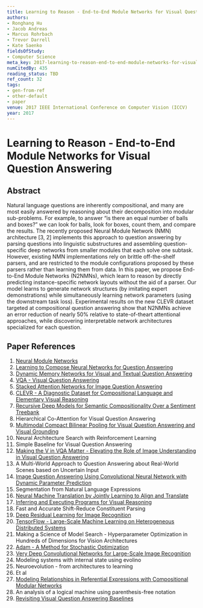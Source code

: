 ```yaml
---
title: Learning to Reason - End-to-End Module Networks for Visual Question Answering
authors:
- Ronghang Hu
- Jacob Andreas
- Marcus Rohrbach
- Trevor Darrell
- Kate Saenko
fieldsOfStudy:
- Computer Science
meta_key: 2017-learning-to-reason-end-to-end-module-networks-for-visual-question-answering
numCitedBy: 435
reading_status: TBD
ref_count: 32
tags:
- gen-from-ref
- other-default
- paper
venue: 2017 IEEE International Conference on Computer Vision (ICCV)
year: 2017
---
```


# Learning to Reason - End-to-End Module Networks for Visual Question Answering

## Abstract

Natural language questions are inherently compositional, and many are most easily answered by reasoning about their decomposition into modular sub-problems. For example, to answer “is there an equal number of balls and boxes?” we can look for balls, look for boxes, count them, and compare the results. The recently proposed Neural Module Network (NMN) architecture [3, 2] implements this approach to question answering by parsing questions into linguistic substructures and assembling question-specific deep networks from smaller modules that each solve one subtask. However, existing NMN implementations rely on brittle off-the-shelf parsers, and are restricted to the module configurations proposed by these parsers rather than learning them from data. In this paper, we propose End-to-End Module Networks (N2NMNs), which learn to reason by directly predicting instance-specific network layouts without the aid of a parser. Our model learns to generate network structures (by imitating expert demonstrations) while simultaneously learning network parameters (using the downstream task loss). Experimental results on the new CLEVR dataset targeted at compositional question answering show that N2NMNs achieve an error reduction of nearly 50% relative to state-of-theart attentional approaches, while discovering interpretable network architectures specialized for each question.

## Paper References

1. [Neural Module Networks](2016-neural-module-networks)
2. [Learning to Compose Neural Networks for Question Answering](2016-learning-to-compose-neural-networks-for-question-answering)
3. [Dynamic Memory Networks for Visual and Textual Question Answering](2016-dynamic-memory-networks-for-visual-and-textual-question-answering)
4. [VQA - Visual Question Answering](2015-vqa-visual-question-answering)
5. [Stacked Attention Networks for Image Question Answering](2016-stacked-attention-networks-for-image-question-answering)
6. [CLEVR - A Diagnostic Dataset for Compositional Language and Elementary Visual Reasoning](2017-clevr-a-diagnostic-dataset-for-compositional-language-and-elementary-visual-reasoning)
7. [Recursive Deep Models for Semantic Compositionality Over a Sentiment Treebank](2013-recursive-deep-models-for-semantic-compositionality-over-a-sentiment-treebank)
8. Hierarchical Co-Attention for Visual Question Answering
9. [Multimodal Compact Bilinear Pooling for Visual Question Answering and Visual Grounding](2016-multimodal-compact-bilinear-pooling-for-visual-question-answering-and-visual-grounding)
10. Neural Architecture Search with Reinforcement Learning
11. Simple Baseline for Visual Question Answering
12. [Making the V in VQA Matter - Elevating the Role of Image Understanding in Visual Question Answering](2017-making-the-v-in-vqa-matter-elevating-the-role-of-image-understanding-in-visual-question-answering)
13. A Multi-World Approach to Question Answering about Real-World Scenes based on Uncertain Input
14. [Image Question Answering Using Convolutional Neural Network with Dynamic Parameter Prediction](2016-image-question-answering-using-convolutional-neural-network-with-dynamic-parameter-prediction)
15. Segmentation from Natural Language Expressions
16. [Neural Machine Translation by Jointly Learning to Align and Translate](2015-neural-machine-translation-by-jointly-learning-to-align-and-translate)
17. [Inferring and Executing Programs for Visual Reasoning](2017-inferring-and-executing-programs-for-visual-reasoning)
18. Fast and Accurate Shift-Reduce Constituent Parsing
19. [Deep Residual Learning for Image Recognition](2016-deep-residual-learning-for-image-recognition)
20. [TensorFlow - Large-Scale Machine Learning on Heterogeneous Distributed Systems](2016-tensorflow-large-scale-machine-learning-on-heterogeneous-distributed-systems)
21. Making a Science of Model Search - Hyperparameter Optimization in Hundreds of Dimensions for Vision Architectures
22. [Adam - A Method for Stochastic Optimization](2015-adam-a-method-for-stochastic-optimization)
23. [Very Deep Convolutional Networks for Large-Scale Image Recognition](2015-very-deep-convolutional-networks-for-large-scale-image-recognition)
24. Modeling systems with internal state using evolino
25. Neuroevolution - from architectures to learning
26. Et al
27. [Modeling Relationships in Referential Expressions with Compositional Modular Networks](2017-modeling-relationships-in-referential-expressions-with-compositional-modular-networks)
28. An analysis of a logical machine using parenthesis-free notation
29. [Revisiting Visual Question Answering Baselines](2016-revisiting-visual-question-answering-baselines)
